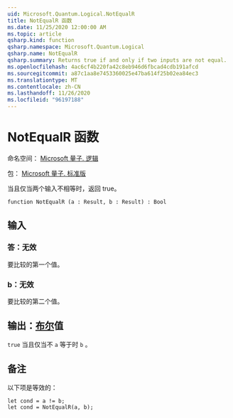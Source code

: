 ```yaml
---
uid: Microsoft.Quantum.Logical.NotEqualR
title: NotEqualR 函数
ms.date: 11/25/2020 12:00:00 AM
ms.topic: article
qsharp.kind: function
qsharp.namespace: Microsoft.Quantum.Logical
qsharp.name: NotEqualR
qsharp.summary: Returns true if and only if two inputs are not equal.
ms.openlocfilehash: 4ac6cf4b220fa42c8eb946d6fbcad4cdb191afcd
ms.sourcegitcommit: a87c1aa8e7453360025e47ba614f25b02ea84ec3
ms.translationtype: MT
ms.contentlocale: zh-CN
ms.lasthandoff: 11/26/2020
ms.locfileid: "96197188"
---
```

# <a name="notequalr-function"></a>NotEqualR 函数

命名空间： [Microsoft 量子. 逻辑](xref:Microsoft.Quantum.Logical)

包： [Microsoft 量子. 标准版](https://nuget.org/packages/Microsoft.Quantum.Standard)


当且仅当两个输入不相等时，返回 true。

```qsharp
function NotEqualR (a : Result, b : Result) : Bool
```


## <a name="input"></a>输入

### <a name="a--__invalidresult__"></a>答：__无效 <Result>__

要比较的第一个值。


### <a name="b--__invalidresult__"></a>b：__无效 <Result>__

要比较的第二个值。



## <a name="output--bool"></a>输出：[布尔](xref:microsoft.quantum.lang-ref.bool)值

`true` 当且仅当不 `a` 等于时 `b` 。

## <a name="remarks"></a>备注

以下项是等效的：

```Q#
let cond = a != b;
let cond = NotEqualR(a, b);
```